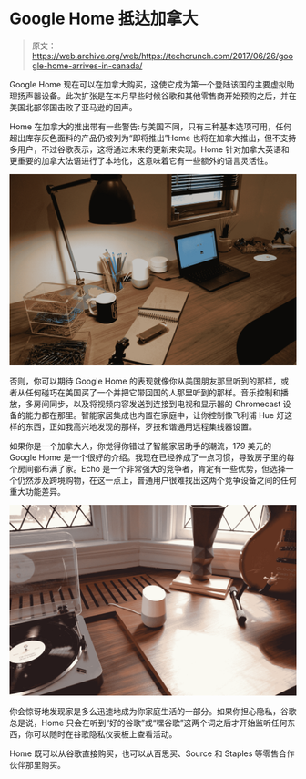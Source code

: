 # Google Home 抵达加拿大 

> 原文：<https://web.archive.org/web/https://techcrunch.com/2017/06/26/google-home-arrives-in-canada/>

Google Home 现在可以在加拿大购买，这使它成为第一个登陆该国的主要虚拟助理扬声器设备。此次扩张是在本月早些时候谷歌和其他零售商开始预购之后，并在美国北部邻国击败了亚马逊的回声。

Home 在加拿大的推出带有一些警告:与美国不同，只有三种基本选项可用，任何超出库存灰色面料的产品仍被列为“即将推出”Home 也将在加拿大推出，但不支持多用户，不过谷歌表示，这将通过未来的更新来实现。Home 针对加拿大英语和更重要的加拿大法语进行了本地化，这意味着它有一些额外的语言灵活性。

[![](img/9f0665e2863485c9289888ca1d381420.png)](https://web.archive.org/web/20221208041422/https://beta.techcrunch.com/wp-content/uploads/2017/06/google-home-dscf0499.jpg)

否则，你可以期待 Google Home 的表现就像你从美国朋友那里听到的那样，或者从任何碰巧在美国买了一个并把它带回国的人那里听到的那样。音乐控制和播放，多房间同步，以及将视频内容发送到连接到电视和显示器的 Chromecast 设备的能力都在那里。智能家居集成也内置在家庭中，让你控制像飞利浦 Hue 灯这样的东西，正如我高兴地发现的那样，罗技和谐通用远程集线器设置。

如果你是一个加拿大人，你觉得你错过了智能家居助手的潮流，179 美元的 Google Home 是一个很好的介绍。我现在已经养成了一点习惯，导致房子里的每个房间都布满了家。Echo 是一个非常强大的竞争者，肯定有一些优势，但选择一个仍然涉及跨境购物，在这一点上，普通用户很难找出这两个竞争设备之间的任何重大功能差异。

[![](img/3665b7e7bc3abd8e1a9977258307ca04.png)](https://web.archive.org/web/20221208041422/https://beta.techcrunch.com/wp-content/uploads/2017/06/google-home.jpg)

你会惊讶地发现家是多么迅速地成为你家庭生活的一部分。如果你担心隐私，谷歌总是说，Home 只会在听到“好的谷歌”或“嘿谷歌”这两个词之后才开始监听任何东西，你可以随时在谷歌隐私仪表板上查看活动。

Home 既可以从谷歌直接购买，也可以从百思买、Source 和 Staples 等零售合作伙伴那里购买。